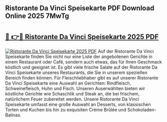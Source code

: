## Ristorante Da Vinci Speisekarte PDF Download Online 2025 7MwTg

# <h2><a href="http://gc996b.nevu.top/?p=Ristorante+Da+Vinci+Speisekarte">🔗 👉🔴 Ristorante Da Vinci Speisekarte 2025 PDF</a></h2>

[![Ristorante Da Vinci Speisekarte 2025 PDF](https://i.imgur.com/dBaPXMq.png)](http://gc996b.nevu.top/?p=Ristorante+Da+Vinci+Speisekarte)
Auf der Ristorante Da Vinci Speisekarte finden Sie nicht nur eine Liste der angebotenen Gerichte in einem Restaurant oder Café, sondern auch etwas, das für Ihren Geschmack köstlich und geeignet ist. Es gibt viele frische Salate auf der Ristorante Da Vinci Speisekarte unseres Restaurants, die Sie in unserem speziellen Bereich finden können. Für Fleischliebhaber gibt es auf unserer Ristorante Da Vinci Speisekarte eine Auswahl an Gerichten: Rindfleisch, Schweinefleisch, Huhn und Fisch. Unseren Auserwählten bieten wir köstliche Gerichte wie Schaschlik und Steak an, die bei frischem, natürlichem Feuer zubereitet werden. Unsere Ristorante Da Vinci Speisekarte umfasst eine große Auswahl an Desserts, von klassischen Torten und Kuchen bis hin zu exquisiten Crème Brûlée und Schokoladen-Balinas.
